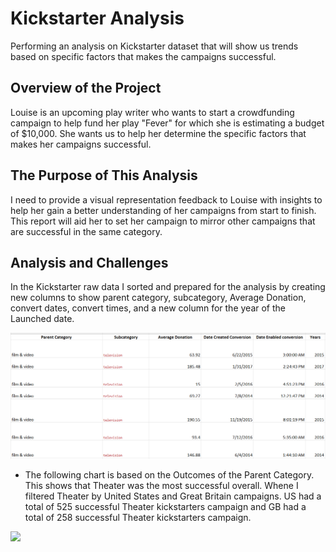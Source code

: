 # Kickstarter Analysis 
Performing an analysis on Kickstarter dataset that will show us trends based on specific factors that makes the campaigns successful.
## Overview of the Project
Louise is an upcoming play writer who wants to start a crowdfunding campaign to help fund her play "Fever" for which she is estimating a budget of $10,000. She wants us to help her determine the specific factors that makes her campaigns successful.
## The Purpose of This Analysis
I need to provide a visual representation feedback to Louise with insights to help her gain a better understanding of her campaigns from start to finish. This report will aid her to set her campaign to mirror other campaigns that are successful in the same category.
## Analysis and Challenges
In the Kickstarter raw data I sorted and prepared for the analysis by creating new columns to show parent category, subcategory, Average Donation, convert dates, convert times, and a new column for the year of the Launched date.

![](TableRead.png)

- The following chart is based on the Outcomes of the Parent Category. This shows that Theater was the most successful overall. Whene I filtered Theater by United States and Great Britain campaigns. US had a total of 525 successful Theater kickstarters campaign and GB had a total of 258 successful Theater kickstarters campaign.

![](Stacked%20ChatWeek%201.png)

